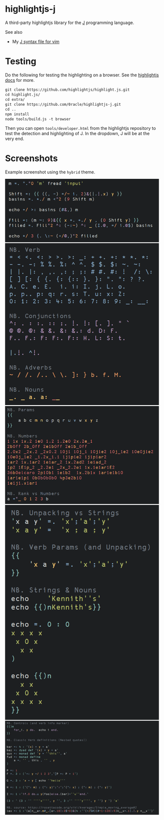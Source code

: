 # highlightjs-j

A third-party highlightjs library for the [J](https://www.jsoftware.com) programming language.

See also

  * My [J syntax file for vim](https://github.com/0racle/vim-j)

# Testing
Do the following for testing the highlighting on a browser. See the
[highlightjs docs](https://highlightjs.readthedocs.io/en/latest/building-testing.html) for more.

```
git clone https://github.com/highlightjs/highlight.js.git
cd highlight.js/
cd extra/
git clone https://github.com/0racle/highlightjs-j.git
cd ..
npm install
node tools/build.js -t browser
```

Then you can open `tools/developer.html` from the highlightjs repository to test the detection and highlighting of J.
In the dropdown, J will be at the very end.

# Screenshots
Example screenshot using the `hybrid` theme.

![code example](screenshots/01-code-example.png)
![parts of speech](screenshots/02-parts-of-speech.png)
![numbers and params](screenshots/03-numbers-and-params.png)
![unpacking and strings](screenshots/04-unpacking-and-strings.png)
![controls and verbs](screenshots/05-controls-and-verbs.png)
